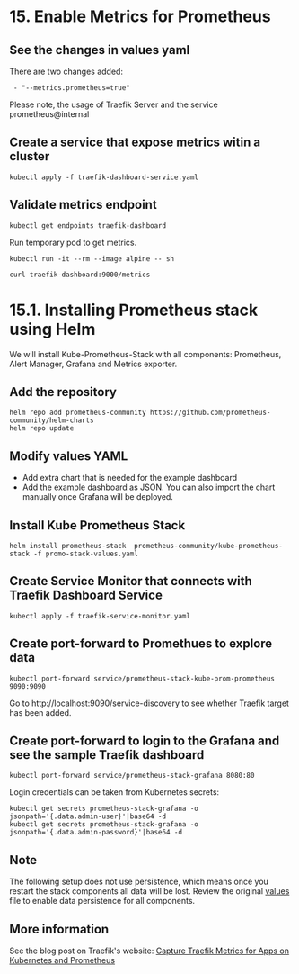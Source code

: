 # 15. Enable Metrics for Prometheus

## See the changes in values yaml

There are two changes added: 

```
 - "--metrics.prometheus=true"
```

Please note, the usage of Traefik Server and the service prometheus@internal

## Create a service that expose metrics witin a cluster

```
kubectl apply -f traefik-dashboard-service.yaml
```

## Validate metrics endpoint

```
kubectl get endpoints traefik-dashboard
```

Run temporary pod to get metrics.
```
kubectl run -it --rm --image alpine -- sh
```

```
curl traefik-dashboard:9000/metrics
```

# 15.1. Installing Prometheus stack using Helm 

We will install Kube-Prometheus-Stack with all components: Prometheus, Alert Manager, Grafana and Metrics exporter. 

## Add the repository

```
helm repo add prometheus-community https://github.com/prometheus-community/helm-charts
helm repo update
```

## Modify values YAML 

- Add extra chart that is needed for the example dashboard
- Add the example dashboard as JSON. You can also import the chart manually once Grafana will be deployed. 

## Install Kube Prometheus Stack

```
helm install prometheus-stack  prometheus-community/kube-prometheus-stack -f promo-stack-values.yaml
```

## Create Service Monitor that connects with Traefik Dashboard Service


```
kubectl apply -f traefik-service-monitor.yaml

```

## Create port-forward to Promethues to explore data


```
kubectl port-forward service/prometheus-stack-kube-prom-prometheus 9090:9090
```

Go to http://localhost:9090/service-discovery to see whether Traefik target has been added. 


## Create port-forward to login to the Grafana and see the sample Traefik dashboard

```
kubectl port-forward service/prometheus-stack-grafana 8080:80
```

Login credentials can be taken from Kubernetes secrets:

```
kubectl get secrets prometheus-stack-grafana -o jsonpath='{.data.admin-user}'|base64 -d
kubectl get secrets prometheus-stack-grafana -o jsonpath='{.data.admin-password}'|base64 -d
```


## Note

The following setup does not use persistence, which means once you restart the stack components all data will be lost. Review the original [values](https://github.com/prometheus-community/helm-charts/tree/main/charts/kube-prometheus-stack) file to enable data persistence for all components.


## More information

See the blog post on Traefik's website: [Capture Traefik Metrics for Apps on Kubernetes and Prometheus](https://traefik.io/blog/capture-traefik-metrics-for-apps-on-kubernetes-with-prometheus/)